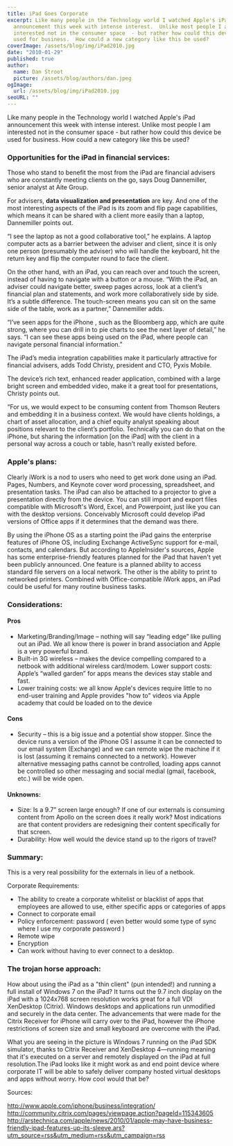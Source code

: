 ```yaml
---
title: iPad Goes Corporate
excerpt: Like many people in the Technology world I watched Apple's iPad
  announcement this week with intense interest.  Unlike most people I am
  interested not in the consumer space  - but rather how could this device be
  used for business.  How could a new category like this be used?
coverImage: /assets/blog/img/iPad2010.jpg
date: "2010-01-29"
published: true
author:
  name: Dan Stroot
  picture: /assets/blog/authors/dan.jpeg
ogImage:
  url: /assets/blog/img/iPad2010.jpg
seoURL: ""
---
```


Like many people in the Technology world I watched Apple's iPad announcement this week with intense interest.  Unlike most people I am interested not in the consumer space  - but rather how could this device be used for business.  How could a new category like this be used?

### Opportunities for the iPad in financial services:

Those who stand to benefit the most from the iPad are financial advisers who are constantly meeting clients on the go, says Doug Dannemiller, senior analyst at Aite Group.

For advisers, **data visualization and presentation** are key. And one of the most interesting aspects of the iPad is its zoom and flip page capabilities, which means it can be shared with a client more easily than a laptop, Dannemiller points out.

“I see the laptop as not a good collaborative tool,” he explains. A laptop computer acts as a barrier between the adviser and client, since it is only one person (presumably the adviser) who will handle the keyboard, hit the return key and flip the computer round to face the client.

On the other hand, with an iPad, you can reach over and touch the screen, instead of having to navigate with a button or a mouse.
“With the iPad, an adviser could navigate better, sweep pages across, look at a client’s financial plan and statements, and work more collaboratively side by side. It’s a subtle difference. The touch-screen means you can sit on the same side of the table, work as a partner,” Dannemiller adds.

“I’ve seen apps for the iPhone , such as the Bloomberg app, which are quite strong, where you can drill in to pie charts to see the next layer of detail,” he says. “I can see these apps being used on the iPad, where people can navigate personal financial information.”

The iPad’s media integration capabilities make it particularly attractive for financial advisers, adds Todd Christy, president and CTO, Pyxis Mobile.

The device’s rich text, enhanced reader application, combined with a large bright screen and embedded video, make it a great tool for presentations, Christy points out.

“For us, we would expect to be consuming content from Thomson Reuters and embedding it in a business context. We would have clients holdings, a chart of asset allocation, and a chief equity analyst speaking about positions relevant to the client’s portfolio. Technically you can do that on the iPhone, but sharing the information [on the iPad] with the client in a personal way across a couch or table, hasn’t really existed before.

### Apple's plans:

Clearly iWork is a nod to users who need to get work done using an iPad. Pages, Numbers, and Keynote cover word processing, spreadsheet, and presentation tasks. The iPad can also be attached to a projector to give a presentation directly from the device. You can still import and export files compatible with Microsoft's Word, Excel, and Powerpoint, just like you can with the desktop versions. Conceivably Microsoft could develop iPad versions of Office apps if it determines that the demand was there.

By using the iPhone OS as a starting point the iPad gains the enterprise features of iPhone OS, including Exchange ActiveSync support for e-mail, contacts, and calendars. But according to AppleInsider's sources, Apple has some enterprise-friendly features planned for the iPad that haven't yet been publicly announced. One feature is a planned ability to access standard file servers on a local network. The other is the ability to print to networked printers. Combined with Office-compatible iWork apps, an iPad could be useful for many routine business tasks.

### Considerations:

#### Pros
* Marketing/Branding/Image – nothing will say “leading edge” like pulling out an iPad.  We all know there is power in brand association and Apple is a very powerful brand.
* Built-in 3G wireless – makes the device compelling compared to a netbook with additional wireless card/modem.
Lower support costs: Apple’s “walled garden” for apps means the devices stay stable and fast.
* Lower training costs: we all know Apple's devices require little to no end-user training and Apple provides "how to" videos via Apple academy that could be loaded on to the device

#### Cons
* Security – this is a big issue and a potential show stopper.  Since the device runs a version of the iPhone OS I assume it can be connected to our email system (Exchange) and we can remote wipe the machine if it is lost (assuming it remains connected to a network).  However alternative messaging paths cannot be controlled, loading apps cannot be controlled so other messaging and social medial (gmail, facebook, etc.) will be wide open.

#### Unknowns:
* Size:  Is a 9.7” screen large enough?  If one of our externals is consuming content from Apollo on the screen does it really work?  Most indications are that content providers are redesigning their content specifically for that screen.
* Durability: How well would the device stand up to the rigors of travel?

### Summary:

This is a very real possibility for the externals in lieu of a netbook.

Corporate Requirements:

* The ability to create a corporate whitelist or blacklist of apps that employees are allowed to use, either specific apps or categories of apps
* Connect to corporate email
* Policy enforcement: password ( even better would some type of sync where I use my corporate password )
* Remote wipe
* Encryption
* Can work without having to ever connect to a desktop.

### The trojan horse approach:

How about using the iPad as a "thin client" (pun intended!) and running a full install of Windows 7 on the iPad?  It turns out the 9.7 inch display on the iPad with a 1024x768 screen resolution works great for a full VDI XenDesktop (Citrix). Windows desktops and applications run unmodified and securely in the data center. The advancements that were made for the Citrix Receiver for iPhone will carry over to the iPad, however the iPhone restrictions of screen size and small keyboard are overcome with the iPad.

What you are seeing in the picture is Windows 7 running on the iPad SDK simulator, thanks to Citrix Receiver and XenDesktop 4—running meaning that it's executed on a server and remotely displayed on the iPad at full resolution.The iPad looks like it might work as and end point device where corporate IT will be able to safely deliver company hosted virtual desktops and apps without worry.  How cool would that be?

Sources:

http://www.apple.com/iphone/business/integration/
http://community.citrix.com/pages/viewpage.action?pageId=115343605
http://arstechnica.com/apple/news/2010/01/apple-may-have-business-friendly-ipad-features-up-its-sleeve.ars?utm_source=rss&utm_medium=rss&utm_campaign=rss
